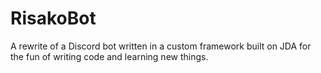  # RisakoBot
 A rewrite of a Discord bot written in a custom framework built on JDA for the fun of writing code and learning new things.